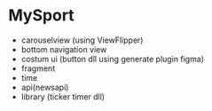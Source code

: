 # MySport
- carouselview (using ViewFlipper)
- bottom navigation view
- costum ui (button dll using generate plugin figma)
- fragment
- time
- api(newsapi)
- library (ticker timer dll)
